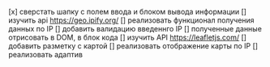 [x] сверстать шапку с полем ввода и блоком вывода информации
[] изучить api https://geo.ipify.org/
[] реализовать функционал получения данных по IP
[] добавить валидацию введеннго IP
[] полученные данные отрисовать в DOM, в блок кода
[] изучить API https://leafletjs.com/
[] добавить разметку с картой 
[] реализовать отображение карты по IP
[] реализовать адаптив 